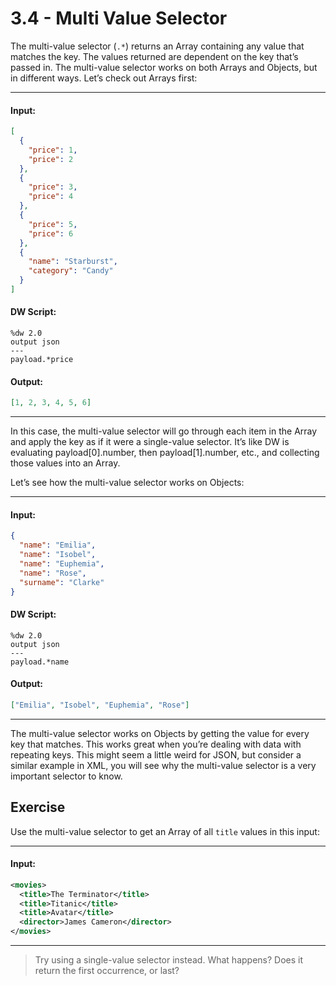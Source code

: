 # 3.4 - Multi Value Selector

The multi-value selector (`.*`) returns an Array containing any value that matches the key. The values returned are dependent on the key that’s passed in. The multi-value selector works on both Arrays and Objects, but in different ways. Let’s check out Arrays first:

---
#### Input:
```json
[
  {
    "price": 1,
    "price": 2
  },
  {
    "price": 3,
    "price": 4
  },
  {
    "price": 5,
    "price": 6
  },
  {
    "name": "Starburst",
    "category": "Candy"
  }
]
```
#### DW Script:
```dw
%dw 2.0
output json
---
payload.*price
```
#### Output:
```json
[1, 2, 3, 4, 5, 6]
```
---

In this case, the multi-value selector will go through each item in the Array and apply the key as if it were a single-value selector. It’s like DW is evaluating payload[0].number, then payload[1].number, etc., and collecting those values into an Array.

Let’s see how the multi-value selector works on Objects:

---
#### Input:
```json
{
  "name": "Emilia",
  "name": "Isobel",
  "name": "Euphemia",
  "name": "Rose",
  "surname": "Clarke"
}
```
#### DW Script:
```dw
%dw 2.0
output json
---
payload.*name
```
#### Output:
```json
["Emilia", "Isobel", "Euphemia", "Rose"]
```
---

The multi-value selector works on Objects by getting the value for every key that matches. This works great when you’re dealing with data with repeating keys. This might seem a little weird for JSON, but consider a similar example in XML, you will see why the multi-value selector is a very important selector to know.

## Exercise

Use the multi-value selector to get an Array of all `title` values in this input:

---
#### Input:
```xml
<movies>
  <title>The Terminator</title>
  <title>Titanic</title>
  <title>Avatar</title>
  <director>James Cameron</director>
</movies>
```
---

> Try using a single-value selector instead. What happens? Does it return the first occurrence, or last?
